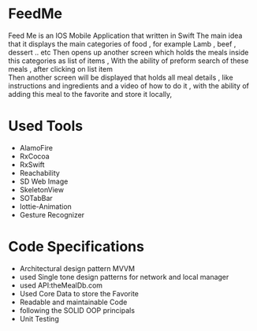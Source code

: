 # FeedMe
Feed Me is an IOS Mobile Application that written in 
Swift The main idea that it displays the main categories of food , for example Lamb , beef , dessert .. etc
Then opens up another screen which holds the meals inside this categories as list of items ,
With the ability of preform search of these meals , after clicking on list item  
Then another screen will be displayed that holds all meal details , like instructions and ingredients and a video of how to do it , with the ability of adding this meal to the favorite and store it locally,
# Used Tools 
- AlamoFire
- RxCocoa
- RxSwift
- Reachability
- SD Web Image
- SkeletonView
- SOTabBar
- lottie-Animation
- Gesture Recognizer 

# Code Specifications 
- Architectural design pattern MVVM
- used Single tone design patterns for network and local manager
- used API:theMealDb.com
- Used Core Data to store the Favorite
- Readable and maintainable Code 
- following the SOLID OOP principals
- Unit Testing
